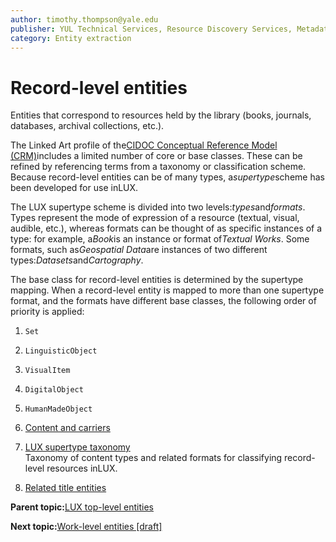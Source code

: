 ```yaml
---
author: timothy.thompson@yale.edu
publisher: YUL Technical Services, Resource Discovery Services, Metadata Services Unit
category: Entity extraction
---
```


# Record-level entities

Entities that correspond to resources held by the library \(books, journals, databases, archival collections, etc.\).

The Linked Art profile of the[CIDOC Conceptual Reference Model \(CRM\)](http://www.cidoc-crm.org/html/5.0.4/cidoc-crm.html)includes a limited number of core or base classes. These can be refined by referencing terms from a taxonomy or classification scheme. Because record-level entities can be of many types, a*supertype*scheme has been developed for use inLUX.

The LUX supertype scheme is divided into two levels:*types*and*formats*. Types represent the mode of expression of a resource \(textual, visual, audible, etc.\), whereas formats can be thought of as specific instances of a type: for example, a*Book*is an instance or format of*Textual Works*. Some formats, such as*Geospatial Data*are instances of two different types:*Datasets*and*Cartography*.

The base class for record-level entities is determined by the supertype mapping. When a record-level entity is mapped to more than one supertype format, and the formats have different base classes, the following order of priority is applied:

1.  `Set`

2.  `LinguisticObject`

3.  `VisualItem`

4.  `DigitalObject`

5.  `HumanMadeObject`


1.  [Content and carriers](../tasks/content_and_carriers.md)  

2.  [LUX supertype taxonomy](../tasks/supertypes/supertypes.md)  
Taxonomy of content types and related formats for classifying record-level resources inLUX.
3.  [Related title entities](../tasks/names-and-labels/related_title_entities.md)  


**Parent topic:**[LUX top-level entities](../concepts/lux_top-level_entities.md)

**Next topic:**[Work-level entities \[draft\]](../concepts/work_level_entities.md)


